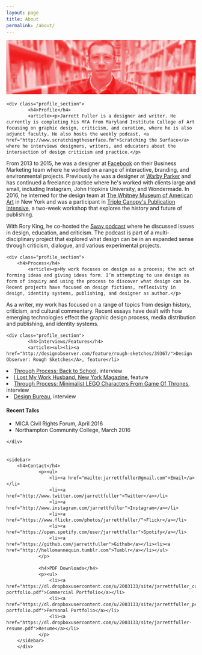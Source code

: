 ```yaml
---
layout: page
title: About
permalink: /about/
---
```


<img class="img-hero" src="/images/portrait.jpg"/>

<div class="profile">
        <div class="text">

    <div class="profile_section">
            <h4>Profile</h4>
            <article><p>Jarrett Fuller is a designer and writer. He currently is completing his MFA from Maryland Institute College of Art focusing on graphic design, criticism, and curation, where he is also adjunct faculty. He also hosts the weekly podcast, <a href="http://www.scratchingthesurface.fm">Scratching the Surface</a> where he interviews designers, writers, and educators about the intersection of design criticism and practice.</p>

<p>From 2013 to 2015, he was a designer at <a href="http://www.facebook.com">Facebook</a> on their Business Marketing team where he worked on a range of interactive, branding, and environmental projects. Previously he was a designer at <a href="http://www.warbyparker.com">Warby Parker</a> and has continued a freelance practice where he's worked with clients large and small, including Instagram, John Hopkins University, and Wondermade. In 2016, he interned for the design team at <a href="http://www.whitney.org">The Whitney Museum of American Art</a> in New York and was a participant in <a href="https://www.canopycanopycanopy.com/education#intensive">Triple Canopy's Publication Intensive</a>, a two-week workshop that explores the history and future of publishing.</p>

<p>With Rory King, he co-hosted the <a href="http://this-is-sway.tumblr.com">Sway podcast</a> where he discussed issues in design, education, and criticism. The podcast is part of a multi-disciplinary project that explored what design can be in an expanded sense through criticism, dialogue, and various experimental projects.</p></article>
            </div>

    <div class="profile_section">
        <h4>Process</h4>
            <article><p>My work focuses on design as a process; the act of forming ideas and giving ideas form. I’m attempting to use design as form of inquiry and using the process to discover what design can be. Recent projects have focused on design fictions, reflexivity in design, identity systems, publishing, and designer as author.</p>

<p>As a writer, my work has focused on a range of topics from design history, criticism, and cultural commentary. Recent essays have dealt with how emerging technologies effect the graphic design process, media distribution and publishing, and identity systems. </p>
</article>
            </div>

    <div class="profile_section">
            <h4>Interviews/Features</h4>
            <article><ul><li><a href="http://designobserver.com/feature/rough-sketches/39367/">Design Observer: Rough Sketches</A>, feature</li>
<li><a href="http://throughprocess.com/archive/2015/12/10/">Through Process: Back to School</A>, interview</li>
<li><a href="http://nymag.com/thecut/2014/11/I-lost-my-work-husband.html">I Lost My Work Husband, New York Magazine</A>, feature</li>
<li><a href="http://throughprocess.com/archive/2014/06/16/">Through Process: Minimalist LEGO Characters From Game Of Thrones</A>, interview</li>
<li><a href="http://www.wearedesignbureau.com/projects/dialogue-jarrett-fuller/">Design Bureau</A>, interview</li>
</ul>
</article>
            </div>

<div class="profile_section">
                <h4>Recent Talks</h4>
            <article><ul><li>MICA Civil Rights Forum, April 2016</li>
<li>Northampton Community College, March 2016</li>
</ul>
</article>
            </div>

    </div>


    <sidebar>
        <h4>Contact</h4>
                <p><ul>
                    <li><a href="mailto:jarrettfuller@gmail.com">Email</a></li>
                    <li><a href="http://www.twitter.com/jarrettfuller">Twitter</a></li>
                    <li><a href="http://www.instagram.com/jarrettfuller">Instagram</a></li>
                    <li><a href="https://www.flickr.com/photos/jarrettfuller/">Flickr</a></li>
                    <li><a href="https://open.spotify.com/user/jarrettfuller">Spotify</a></li>
                    <li><a href="https://github.com/jarrettfuller">Github</a></li><li><a href="http://hellomannequin.tumblr.com">Tumblr</a></li></ul>
                </p>

                <h4>PDF Downloads</h4>
                <p><ul>
                    <li><a href="https://dl.dropboxusercontent.com/u/2003133/site/jarrettfuller_commercial-portfolio.pdf">Commercial Portfolio</a></li>
                    <li><a href="https://dl.dropboxusercontent.com/u/2003133/site/jarrettfuller_personal-portfolio.pdf">Personal Portfolio</a></li>
                    <li><a href="https://dl.dropboxusercontent.com/u/2003133/site/jarrettfuller-resume.pdf">Resume</a></li>
                </p>
        </sidebar>
        </div>

<!--
### More Information



### Contact

[email@domain.com](mailto:email@domain.com)-->

